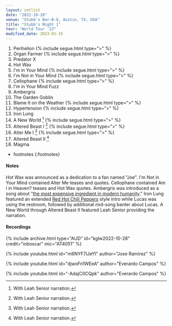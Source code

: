 ```yaml
---
layout: setlist
date: "2022-10-28"
venue: "Stubb's Bar-B-Q, Austin, TX, USA"
title: "Stubb's Night 1"
tour: "World Tour '22"
modified_date: 2023-01-15
---
```


 1. Perihelion
    {% include segue.html type=">" %}
 2. Organ Farmer
    {% include segue.html type=">" %}
 3. Predator X
 4. Hot Wax
 5. I'm in Your Mind
    {% include segue.html type=">" %}
 6. I'm Not in Your Mind
    {% include segue.html type=">" %}
 7. Cellophane
    {% include segue.html type=">" %}
 8. I'm in Your Mind Fuzz
 9. Ambergris
10. The Garden Goblin
11. Blame It on the Weather
    {% include segue.html type=">" %}
12. Hypertension
    {% include segue.html type=">" %}
13. Iron Lung
14. A New World
    [^1]
    {% include segue.html type=">" %}
15. Altered Beast I
    [^1]
    {% include segue.html type=">" %}
16. Alter Me I
    [^1]
    {% include segue.html type=">" %}
17. Altered Beast II
    [^1]
18. Magma

* footnotes
{:footnotes}
[^1]: With Leah Senior narration.

#### Notes

Hot Wax was announced as a dedication to a fan named "Joe". I'm Not in Your Mind contained Alter Me teases and quotes. Cellophane contained Am I in Heaven? teases and Hot Wax quotes. Ambergris was introduced as a song about "[the most expensive ingredient in modern humanity](https://en.wikipedia.org/wiki/Ambergris)." Iron Lung featured an extended [Red Hot Chili Peppers](https://en.wikipedia.org/wiki/Red_Hot_Chili_Peppers) style intro while Lucas was using the restroom, followed by additional mid-song banter about Lucas. A New World through Altered Beast II featured Leah Senior providing the narration.


#### Recordings

{% include archive.html type="AUD" id="kglw2022-10-28" credit="inboxcar" mic="AT4051" %}

{% include youtube.html id="m6NYF7iJeYI" author="Jose Ramirez" %}

{% include youtube.html id="djwoFn1WEeA" author="Everardo Campos" %}

{% include youtube.html id="-AdajC0CQpk" author="Everardo Campos" %}
